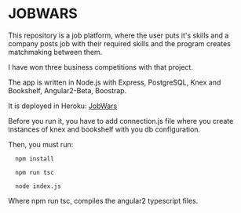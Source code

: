 # JOBWARS

  This repository is a job platform, where the user puts it's skills and a company posts job with their required
  skills and the program creates matchmaking between them. 
  
  I have won three business competitions with that project.
  
  The app is written in Node.js with Express, PostgreSQL, Knex and Bookshelf, Angular2-Beta, Boostrap.
  
  It is deployed in Heroku:
  [JobWars](https://jobwars.herokuapp.com)
  
  Before you run it, you have to add connection.js file where you create instances of knex and bookshelf
  with you db configuration.
  
  Then, you must run:
  
  ```
    npm install
    
    npm run tsc
    
    node index.js
  ```
  
  Where npm run tsc, compiles the angular2 typescript files.
  

